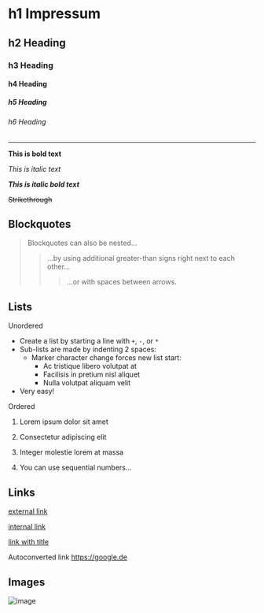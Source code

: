 # h1 Impressum

## h2 Heading

### h3 Heading

#### h4 Heading

##### h5 Heading

###### h6 Heading

---

**This is bold text**

_This is italic text_

_**This is italic bold text**_

~~Strikethrough~~

## Blockquotes

> Blockquotes can also be nested...
>
> > ...by using additional greater-than signs right next to each other...
> >
> > > ...or with spaces between arrows.

## Lists

Unordered

- Create a list by starting a line with `+`, `-`, or `*`
- Sub-lists are made by indenting 2 spaces:
  - Marker character change forces new list start:
    - Ac tristique libero volutpat at
    * Facilisis in pretium nisl aliquet
    - Nulla volutpat aliquam velit
- Very easy!

Ordered

1. Lorem ipsum dolor sit amet
2. Consectetur adipiscing elit
3. Integer molestie lorem at massa

4. You can use sequential numbers...

## Links

[external link](https://google.de)

[internal link](/welcome)

[link with title](https://google.de 'title text!')

Autoconverted link https://google.de

## Images

![image](/assets/items/pages/medias/intro.jpg)
